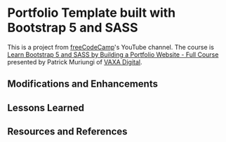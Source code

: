 # Portfolio Template built with Bootstrap 5 and SASS

This is a project from [freeCodeCamp](https://www.freecodecamp.org)'s YouTube channel. The course is [Learn Bootstrap 5 and SASS by Building a Portfolio Website - Full Course](https://www.youtube.com/watch?v=iJKCj8uAHz8) presented by Patrick Muriungi of [VAXA Digital](https://vaxadigital.com/).

## Modifications and Enhancements

## Lessons Learned

## Resources and References